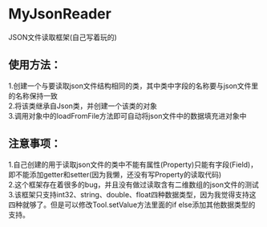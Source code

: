 # MyJsonReader  
JSON文件读取框架(自己写着玩的)  
## 使用方法：  
1.创建一个与要读取json文件结构相同的类，其中类中字段的名称要与json文件里的名称保持一致  
2.将该类继承自Json类，并创建一个该类的对象  
3.调用对象中的loadFromFile方法即可自动将json文件中的数据填充进对象中  
## 注意事项：  
1.自己创建的用于读取json文件的类中不能有属性(Property)只能有字段(Field)，即不能添加getter和setter(因为我懒，还没有写Property的读取代码)  
2.这个框架存在着很多的bug，并且没有做过读取含有二维数组的json文件的测试  
3.该框架只支持int32、string、double、float四种数据类型，因为我觉得支持这四种就够了。但是可以修改Tool.setValue方法里面的if else添加其他数据类型的支持。
